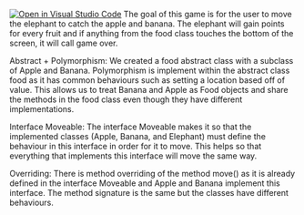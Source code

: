 [![Open in Visual Studio Code](https://classroom.github.com/assets/open-in-vscode-2e0aaae1b6195c2367325f4f02e2d04e9abb55f0b24a779b69b11b9e10269abc.svg)](https://classroom.github.com/online_ide?assignment_repo_id=16138122&assignment_repo_type=AssignmentRepo)
The goal of this game is for the user to move the elephant to catch the apple and banana. The elephant will gain points for every fruit and if anything from the food class touches the bottom of the screen, it will call game over. 

Abstract + Polymorphism:
We created a food abstract class with a subclass of Apple and Banana.
Polymorphism is implement within the abstract class food as it has common behaviours such as setting a location based off of value. This allows us to treat Banana and Apple as Food objects and share the methods in the food class even though they have different implementations. 


Interface Moveable:
The interface Moveable makes it so that the implemented classes (Apple, Banana, and Elephant) must define the behaviour in this interface in order for it to move. This helps so that everything that implements this interface will move the same way. 

Overriding:
There is method overriding of the method move() as it is already defined in the interface Moveable and Apple and Banana implement this interface. The method signature is the same but the classes have different behaviours. 
 